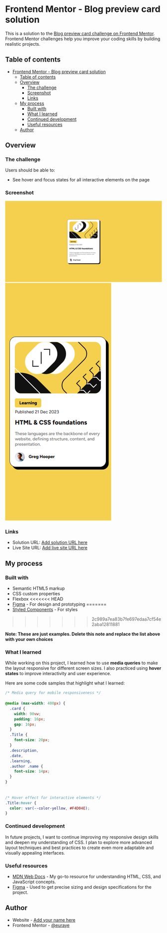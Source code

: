# Frontend Mentor - Blog preview card solution

This is a solution to the [Blog preview card challenge on Frontend Mentor](https://www.frontendmentor.io/challenges/blog-preview-card-ckPaj01IcS). Frontend Mentor challenges help you improve your coding skills by building realistic projects. 

## Table of contents

- [Frontend Mentor - Blog preview card solution](#frontend-mentor---blog-preview-card-solution)
  - [Table of contents](#table-of-contents)
  - [Overview](#overview)
    - [The challenge](#the-challenge)
    - [Screenshot](#screenshot)
    - [Links](#links)
  - [My process](#my-process)
    - [Built with](#built-with)
    - [What I learned](#what-i-learned)
    - [Continued development](#continued-development)
    - [Useful resources](#useful-resources)
  - [Author](#author)


## Overview

### The challenge

Users should be able to:

- See hover and focus states for all interactive elements on the page

### Screenshot

![](/image-demo/Desktop%20Ver.png)
![](/image-demo/Mobile%20Ver.png)


### Links

- Solution URL: [Add solution URL here](https://your-solution-url.com)
- Live Site URL: [Add live site URL here](https://your-live-site-url.com)

## My process

### Built with

- Semantic HTML5 markup
- CSS custom properties
- Flexbox
<<<<<<< HEAD
- [Figma](https://www.figma.com/) - For design and prototyping
=======
- [Styled Components](https://styled-components.com/) - For styles
>>>>>>> 2c989a7ea83b7fe697edaa7cf54e2aba12811881

**Note: These are just examples. Delete this note and replace the list above with your own choices**

### What I learned

While working on this project, I learned how to use **media queries** to make the layout responsive for different screen sizes. I also practiced using **hover states** to improve interactivity and user experience.

Here are some code samples that highlight what I learned:

```css
/* Media query for mobile responsiveness */

@media (max-width: 400px) {
  .card {
    width: 90vw;
    padding: 16px;
    gap: 16px;
  }
  .Title {
    font-size: 20px;
  }
  .description,
  .date,
  .learning,
  .author .name {
    font-size: 14px;
  }
}


/* Hover effect for interactive elements */
.Title:hover {
  color: var(--color-yellow, #F4D04E);
}
```

### Continued development
In future projects, I want to continue improving my responsive design skills and deepen my understanding of CSS. I plan to explore more advanced layout techniques and best practices to create even more adaptable and visually appealing interfaces.

### Useful resources
- [MDN Web Docs](https://developer.mozilla.org/) - My go-to resource for understanding HTML, CSS, and JavaScript concepts.
- [Figma](https://www.figma.com/) - Used to get precise sizing and design specifications for the project.

## Author

- Website - [Add your name here](https://www.your-site.com)
- Frontend Mentor - [@euraye](https://www.frontendmentor.io/profile/euraye)


